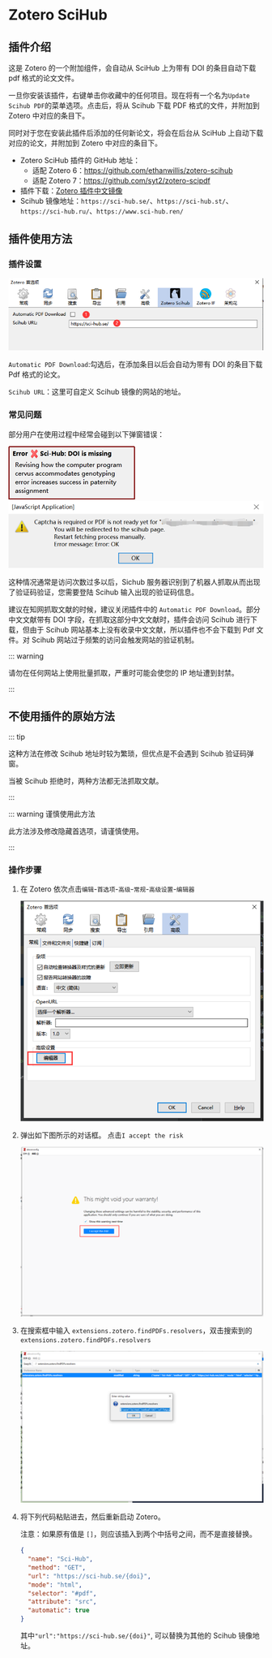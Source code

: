 # Zotero SciHub

## 插件介绍

这是 Zotero 的一个附加组件，会自动从 SciHub 上为带有 DOI 的条目自动下载 pdf 格式的论文文件。

一旦你安装该插件，右键单击你收藏中的任何项目。现在将有一个名为`Update Scihub PDF`的菜单选项。点击后，将从 Scihub 下载 PDF 格式的文件，并附加到 Zotero 中对应的条目下。

同时对于您在安装此插件后添加的任何新论文，将会在后台从 SciHub 上自动下载对应的论文，并附加到 Zotero 中对应的条目下。

- Zotero SciHub 插件的 GitHub 地址：
  - 适配 Zotero 6：<https://github.com/ethanwillis/zotero-scihub>
  - 适配 Zotero 7：<https://github.com/syt2/zotero-scipdf>
- 插件下载：[Zotero 插件中文镜像](https://plugins.zotero-chinese.com/#/)
- Scihub 镜像地址：`https://sci-hub.se/`、`https://sci-hub.st/`、`https://sci-hub.ru/`、`https://www.sci-hub.ren/`

## 插件使用方法

### 插件设置

![插件设置](../../assets/image-zotero-scihub.png)

`Automatic PDF Download`:勾选后，在添加条目以后会自动为带有 DOI 的条目下载 Pdf 格式的论文。

`Scihub URL`：这里可自定义 Scihub 镜像的网站的地址。

### 常见问题

部分用户在使用过程中经常会碰到以下弹窗错误：

![插件报错](../../assets/image-scihub报错.png)
![插件报错](../../assets/image-scihub报错_1.png)

这种情况通常是访问次数过多以后，Sichub 服务器识别到了机器人抓取从而出现了验证码验证，您需要登陆 Scihub 输入出现的验证码信息。

建议在知网抓取文献的时候，建议关闭插件中的 `Automatic PDF Download`。部分中文文献带有 DOI 字段，在抓取这部分中文文献时，插件会访问 Scihub 进行下载，但由于 Scihub 网站基本上没有收录中文文献，所以插件也不会下载到 Pdf 文件。对 Scihub 网站过于频繁的访问会触发网站的验证机制。

::: warning

请勿在任何网站上使用批量抓取，严重时可能会使您的 IP 地址遭到封禁。

:::

## 不使用插件的原始方法

::: tip

这种方法在修改 Scihub 地址时较为繁琐，但优点是不会遇到 Scihub 验证码弹窗。

当被 Scihub 拒绝时，两种方法都无法抓取文献。

:::

::: warning 谨慎使用此方法

此方法涉及修改隐藏首选项，请谨慎使用。

:::

### 操作步骤

1. 在 Zotero 依次点击`编辑`-`首选项`-`高级`-`常规`-`高级设置`-`编辑器`

   ![编辑器](../../assets/image-zotero-编辑器.png)

2. 弹出如下图所示的对话框。 点击`I accept the risk`

   ![同意承担风险](../../assets/image-zotero-我同意承担风险.png)

3. 在搜索框中输入 `extensions.zotero.findPDFs.resolvers`，双击搜索到的 `extensions.zotero.findPDFs.resolvers`

   ![同意承担风险](../../assets/image-zotero-findPDFs_resolvers.png)

4. 将下列代码粘贴进去，然后重新启动 Zotero。

   注意：如果原有值是 `[]`，则应该插入到两个中括号之间，而不是直接替换。

   ```json
   {
     "name": "Sci-Hub",
     "method": "GET",
     "url": "https://sci-hub.se/{doi}",
     "mode": "html",
     "selector": "#pdf",
     "attribute": "src",
     "automatic": true
   }
   ```

   其中`"url":"https://sci-hub.se/{doi}"`, 可以替换为其他的 Scihub 镜像地址。
